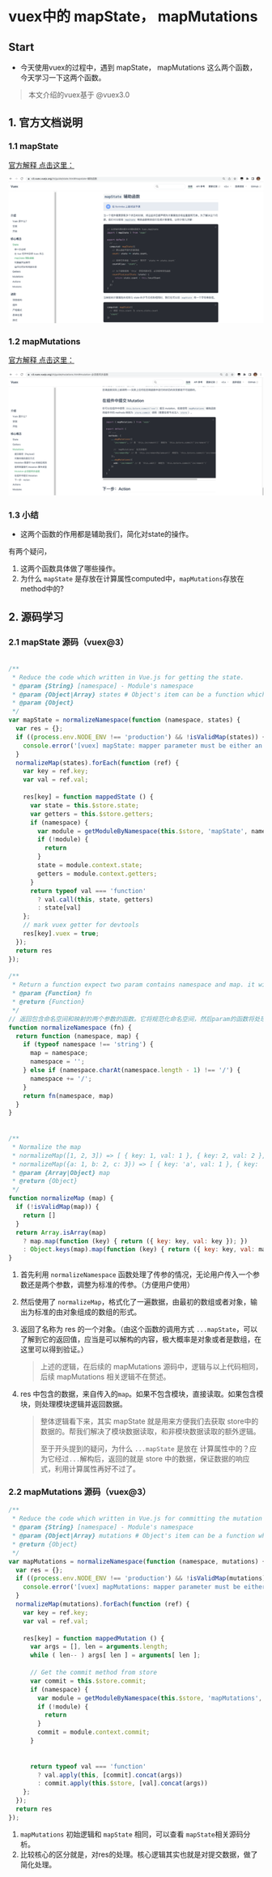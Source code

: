# vuex中的 mapState， mapMutations





## Start

+ 今天使用vuex的过程中，遇到 mapState， mapMutations 这么两个函数，今天学习一下这两个函数。

> 本文介绍的vuex基于 @vuex3.0



## 1. 官方文档说明

###  1.1 mapState

[官方解释 点击这里：](https://v3.vuex.vuejs.org/zh/guide/state.html#mapstate-%E8%BE%85%E5%8A%A9%E5%87%BD%E6%95%B0)



![image-20230411214113781](../../.vuepress/public/bookImages/11.vuex中的mapState，mapMutations/image-20230411214113781.png)







###  1.2  mapMutations

[官方解释 点击这里：](https://v3.vuex.vuejs.org/zh/guide/mutations.html#%E5%9C%A8%E7%BB%84%E4%BB%B6%E4%B8%AD%E6%8F%90%E4%BA%A4-mutation)



![image-20230411214424022](../../.vuepress/public/bookImages/11.vuex中的mapState，mapMutations/image-20230411214424022.png)







### 1.3 小结

+ 这两个函数的作用都是辅助我们，简化对state的操作。



有两个疑问，

1. 这两个函数具体做了哪些操作。
2. 为什么 `mapState` 是存放在计算属性computed中，`mapMutations`存放在method中的?





## 2. 源码学习

### 2.1 mapState 源码（vuex@3）

```js

/**
 * Reduce the code which written in Vue.js for getting the state.
 * @param {String} [namespace] - Module's namespace
 * @param {Object|Array} states # Object's item can be a function which accept state and getters for param, you can do something for state and getters in it.
 * @param {Object}
 */
var mapState = normalizeNamespace(function (namespace, states) {
  var res = {};
  if ((process.env.NODE_ENV !== 'production') && !isValidMap(states)) {
    console.error('[vuex] mapState: mapper parameter must be either an Array or an Object');
  }
  normalizeMap(states).forEach(function (ref) {
    var key = ref.key;
    var val = ref.val;

    res[key] = function mappedState () {
      var state = this.$store.state;
      var getters = this.$store.getters;
      if (namespace) {
        var module = getModuleByNamespace(this.$store, 'mapState', namespace);
        if (!module) {
          return
        }
        state = module.context.state;
        getters = module.context.getters;
      }
      return typeof val === 'function'
        ? val.call(this, state, getters)
        : state[val]
    };
    // mark vuex getter for devtools
    res[key].vuex = true;
  });
  return res
});

/**
 * Return a function expect two param contains namespace and map. it will normalize the namespace and then the param's function will handle the new namespace and the map.
 * @param {Function} fn
 * @return {Function}
 */
// 返回包含命名空间和映射的两个参数的函数。它将规范化命名空间，然后param的函数将处理新的命名空间和映射。
function normalizeNamespace (fn) {
  return function (namespace, map) {
    if (typeof namespace !== 'string') {
      map = namespace;
      namespace = '';
    } else if (namespace.charAt(namespace.length - 1) !== '/') {
      namespace += '/';
    }
    return fn(namespace, map)
  }
}


/**
 * Normalize the map
 * normalizeMap([1, 2, 3]) => [ { key: 1, val: 1 }, { key: 2, val: 2 }, { key: 3, val: 3 } ]
 * normalizeMap({a: 1, b: 2, c: 3}) => [ { key: 'a', val: 1 }, { key: 'b', val: 2 }, { key: 'c', val: 3 } ]
 * @param {Array|Object} map
 * @return {Object}
 */
function normalizeMap (map) {
  if (!isValidMap(map)) {
    return []
  }
  return Array.isArray(map)
    ? map.map(function (key) { return ({ key: key, val: key }); })
    : Object.keys(map).map(function (key) { return ({ key: key, val: map[key] }); })
}

```



1. 首先利用 `normalizeNamespace` 函数处理了传参的情况，无论用户传入一个参数还是两个参数，调整为标准的传参。（方便用户使用）

2. 然后使用了 `normalizeMap`，格式化了一遍数据，由最初的数组或者对象，输出为标准的由对象组成的数组的形式。

3. 返回了名称为 res 的一个对象。（由这个函数的调用方式 `...mapState`，可以了解到它的返回值，应当是可以解构的内容，极大概率是对象或者是数组，在这里可以得到验证。）

   > 上述的逻辑，在后续的 mapMutations 源码中，逻辑与以上代码相同，后续 mapMutations 相关逻辑不在赘述。

4. res 中包含的数据，来自传入的`map`。如果不包含模块，直接读取。如果包含模块，则处理模块逻辑并返回数据。

   > 整体逻辑看下来，其实 mapState 就是用来方便我们去获取 store中的数据的。帮我们解决了模块数据读取，和非模块数据读取的额外逻辑。
   >
   > 至于开头提到的疑问，为什么 `...mapState` 是放在 计算属性中的？应为它经过`...`解构后，返回的就是 store 中的数据，保证数据的响应式，利用计算属性再好不过了。











### 2.2 mapMutations 源码（vuex@3）

```js
/**
 * Reduce the code which written in Vue.js for committing the mutation
 * @param {String} [namespace] - Module's namespace
 * @param {Object|Array} mutations # Object's item can be a function which accept `commit` function as the first param, it can accept another params. You can commit mutation and do any other things in this function. specially, You need to pass anthor params from the mapped function.
 * @return {Object}
 */
var mapMutations = normalizeNamespace(function (namespace, mutations) {
  var res = {};
  if ((process.env.NODE_ENV !== 'production') && !isValidMap(mutations)) {
    console.error('[vuex] mapMutations: mapper parameter must be either an Array or an Object');
  }
  normalizeMap(mutations).forEach(function (ref) {
    var key = ref.key;
    var val = ref.val;

    res[key] = function mappedMutation () {
      var args = [], len = arguments.length;
      while ( len-- ) args[ len ] = arguments[ len ];

      // Get the commit method from store
      var commit = this.$store.commit;
      if (namespace) {
        var module = getModuleByNamespace(this.$store, 'mapMutations', namespace);
        if (!module) {
          return
        }
        commit = module.context.commit;
      }

      
      return typeof val === 'function'
        ? val.apply(this, [commit].concat(args))
        : commit.apply(this.$store, [val].concat(args))
    };
  });
  return res
});
```

1. `mapMutations` 初始逻辑和 `mapState` 相同，可以查看 `mapState`相关源码分析。
2. 比较核心的区分就是，对res的处理。核心逻辑其实也就是对提交数据，做了简化处理。



